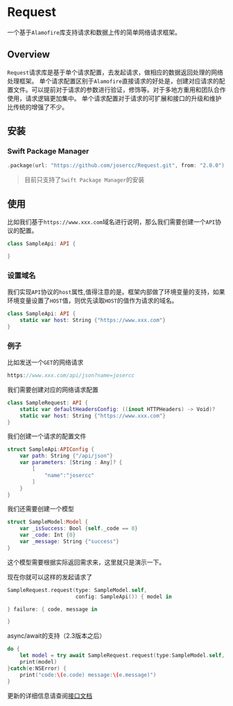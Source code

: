 # Request

一个基于`Alamofire`库支持请求和数据上传的简单网络请求框架。

## Overview

`Request`请求库是基于单个请求配置，去发起请求，做相应的数据返回处理的网络处理框架。
单个请求配置区别于`Alamofire`直接请求的好处是，创建对应请求的配置文件。可以提前对于请求的参数进行验证，修饰等。对于多地方重用和团队合作使用，请求逻辑更加集中。
单个请求配置对于请求的可扩展和接口的升级和维护比传统的增强了不少。

## 安装
### Swift Package Manager
```swift
.package(url: "https://github.com/josercc/Request.git", from: "2.0.0")
```
> 目前只支持了`Swift Package Manager`的安装

## 使用

比如我们基于`https://www.xxx.com`域名进行说明，那么我们需要创建一个`API`协议的配置。
```swift
class SampleApi: API {

}
```
### 设置域名

我们实现`API`协议的`host`属性,值得注意的是。框架内部做了环境变量的支持，如果环境变量设置了`HOST`值，则优先读取`HOST`的值作为请求的域名。
```swift
class SampleApi: API {
    static var host: String {"https://www.xxx.com"}
}
```

### 例子

比如发送一个`GET`的网络请求
```swift
https://www.xxx.com/api/json?name=josercc
```
我们需要创建对应的网络请求配置

```swift
class SampleRequest: API {
    static var defaultHeadersConfig: ((inout HTTPHeaders) -> Void)?
    static var host: String {"https://www.xxx.com"}
}
```

我们创建一个请求的配置文件

```swift
struct SampleApi:APIConfig {
    var path: String {"/api/json"}
    var parameters: [String : Any]? {
        [
            "name":"josercc"
        ]
    }
}
```

我们还需要创建一个模型

```swift
struct SampleModel:Model {
    var _isSuccess: Bool {self._code == 0}
    var _code: Int {0}
    var _message: String {"success"}
}
```

这个模型需要根据实际返回需求来，这里就只是演示一下。

现在你就可以这样的发起请求了

```swift
SampleRequest.request(type: SampleModel.self,
                      config: SampleApi()) { model in

} failure: { code, message in

}
```

async/await的支持（2.3版本之后）

```swift
do {
    let model = try await SampleRequest.request(type:SampleModel.self, config)
    print(model)
}catch(e:NSError) {
    print("code:\(e.code) message:\(e.message)")
}
```

更新的详细信息请查阅[接口文档](https://josercc.github.io/Request)
